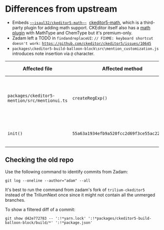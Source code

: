 # Differences from upstream
*   Embeds [`~~isaul32/ckeditor5-math~~`](https://github.com/isaul32/ckeditor5-math)  <a class="reference-link" href="../ckeditor5-math.md">ckeditor5-math</a>, which is a third-party plugin for adding math support. CKEditor itself also has a [math plugin](https://ckeditor.com/docs/ckeditor5/latest/features/math-equations.html) with MathType and ChemType but it's premium-only.
*   Zadam left a TODO in `findandreplaceUI`: `// FIXME: keyboard shortcut doesn't work:` [`https://github.com/ckeditor/ckeditor5/issues/10645`](https://github.com/ckeditor/ckeditor5/issues/10645)
*   `packages\ckeditor5-build-balloon-block\src\mention_customization.js` introduces note insertion via `@` character.

| Affected file | Affected method | Changed in | Reason for change |
| --- | --- | --- | --- |
| `packages/ckeditor5-mention/src/mentionui.ts` | `createRegExp()` | `6db05043be24bacf9bd51ea46408232b01a1b232` (added back) | Allows triggering the autocomplete for labels and attributes in the attribute editor. |
| `init()` | `55a63a1934efb9a520fcc2d69f3ce55ac22aca39` | Allows dismissing @-mention permanently after pressing ESC, otherwise it would automatically show up as soon as a space was entered. |

## Checking the old repo

Use the following command to identify commits from Zadam:

```
git log --oneline --author="adam" --all
```

It's best to run the command from zadam's fork of `trilium-ckeditor5` instead of the TriliumNext once since it might not contain all the unmerged branches.

To show a filtered diff of a commit:

```
git show d42e772783 -- ':!*yarn.lock' ':!*packages/ckeditor5-build-balloon-block/build/*' ':!*package.json'
```
